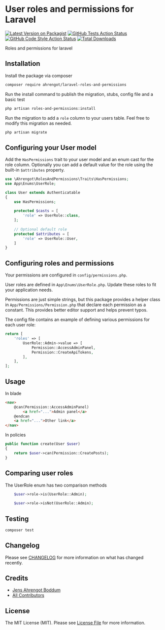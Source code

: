 # User roles and permissions for Laravel

[![Latest Version on Packagist](https://img.shields.io/packagist/v/ahrengot/laravel-roles-and-permissions.svg?style=flat-square)](https://packagist.org/packages/ahrengot/laravel-roles-and-permissions)
[![GitHub Tests Action Status](https://img.shields.io/github/actions/workflow/status/Ahrengot/laravel-roles-and-permissions/run-tests.yml?branch=main&label=tests&style=flat-square)](https://github.com/Ahrengot/laravel-roles-and-permissions/actions?query=workflow%3Arun-tests+branch%3Amain)
[![GitHub Code Style Action Status](https://img.shields.io/github/actions/workflow/status/Ahrengot/laravel-roles-and-permissions/fix-php-code-style-issues.yml?branch=main&label=code%20style&style=flat-square)](https://github.com/Ahrengot/laravel-roles-and-permissions/actions?query=workflow%3A"Fix+PHP+code+style+issues"+branch%3Amain)
[![Total Downloads](https://img.shields.io/packagist/dt/ahrengot/laravel-roles-and-permissions.svg?style=flat-square)](https://packagist.org/packages/ahrengot/laravel-roles-and-permissions)

Roles and permissions for laravel

## Installation

Install the package via composer

```bash
composer require ahrengot/laravel-roles-and-permissions
```

Run the install command to publish the migration, stubs, config file and a basic test

```bash
php artisan roles-and-permissions:install
```

Run the migration to add a `role` column to your users table. Feel free to modify this migration as needed.

```bash
php artisan migrate
```

## Configuring your User model

Add the `HasPermissions` trait to your user model and an enum cast for the role column. Optionally you can add a default value for the role using the built-in `$attributes` property.
```php
use \Ahrengot\RolesAndPermissions\Traits\HasPermissions;
use App\Enums\UserRole;

class User extends Authenticatable
{
    use HasPermissions;
    
    protected $casts = [
        'role' => UserRole::class,
    ];
    
    // Optional default role
    protected $attributes = [
        'role' => UserRole::User,
    ]
}
```

## Configuring roles and permissions

Your permissions are configured in `config/permissions.php`. 

User roles are defined in `App\Enums\UserRole.php`. Update these roles to fit your application needs.

Permissions are just simple strings, but this package provides a helper class in `App/Permissions/Permission.php` that declare each permission as a constant. This provides better editor support and helps prevent typos.

The config file contains an example of defining various permissions for each user role:

```php
return [
    'roles' => [
        UserRole::Admin->value => [
            Permission::AccessAdminPanel,
            Permission::CreateApiTokens,
        ],
    ],
];
```

## Usage

In blade
```html
<nav>
    @can(Permission::AccessAdminPanel)
        <a href="...">Admin panel</a>
    @endcan
    <a href="...">Other link</a>
</nav>
```

In policies
```php
public function create(User $user)
{
    return $user->can(Permission::CreatePosts);
}
```

## Comparing user roles

The UserRole enum has two comparison methods

```php
    $user->role->is(UserRole::Admin);
    
    $user->role->isNot(UserRole::Admin);
```

## Testing

```bash
composer test
```

## Changelog

Please see [CHANGELOG](CHANGELOG.md) for more information on what has changed recently.

## Credits

- [Jens Ahrengot Boddum](https://github.com/Ahrengot)
- [All Contributors](../../contributors)

## License

The MIT License (MIT). Please see [License File](LICENSE.md) for more information.
